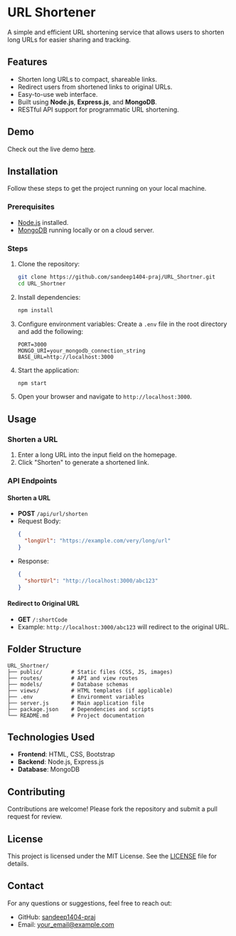 
# URL Shortener

A simple and efficient URL shortening service that allows users to shorten long URLs for easier sharing and tracking.

## Features

- Shorten long URLs to compact, shareable links.
- Redirect users from shortened links to original URLs.
- Easy-to-use web interface.
- Built using **Node.js**, **Express.js**, and **MongoDB**.
- RESTful API support for programmatic URL shortening.

## Demo

Check out the live demo [here](#).

## Installation

Follow these steps to get the project running on your local machine.

### Prerequisites

- [Node.js](https://nodejs.org/) installed.
- [MongoDB](https://www.mongodb.com/) running locally or on a cloud server.

### Steps

1. Clone the repository:
   ```bash
   git clone https://github.com/sandeep1404-praj/URL_Shortner.git
   cd URL_Shortner
   ```

2. Install dependencies:
   ```bash
   npm install
   ```

3. Configure environment variables:
   Create a `.env` file in the root directory and add the following:
   ```env
   PORT=3000
   MONGO_URI=your_mongodb_connection_string
   BASE_URL=http://localhost:3000
   ```

4. Start the application:
   ```bash
   npm start
   ```

5. Open your browser and navigate to `http://localhost:3000`.

## Usage

### Shorten a URL
1. Enter a long URL into the input field on the homepage.
2. Click "Shorten" to generate a shortened link.

### API Endpoints
#### Shorten a URL
- **POST** `/api/url/shorten`
- Request Body:
  ```json
  {
    "longUrl": "https://example.com/very/long/url"
  }
  ```
- Response:
  ```json
  {
    "shortUrl": "http://localhost:3000/abc123"
  }
  ```

#### Redirect to Original URL
- **GET** `/:shortCode`
- Example: `http://localhost:3000/abc123` will redirect to the original URL.

## Folder Structure

```
URL_Shortner/
├── public/         # Static files (CSS, JS, images)
├── routes/         # API and view routes
├── models/         # Database schemas
├── views/          # HTML templates (if applicable)
├── .env            # Environment variables
├── server.js       # Main application file
├── package.json    # Dependencies and scripts
└── README.md       # Project documentation
```

## Technologies Used

- **Frontend**: HTML, CSS, Bootstrap
- **Backend**: Node.js, Express.js
- **Database**: MongoDB

## Contributing

Contributions are welcome! Please fork the repository and submit a pull request for review.

## License

This project is licensed under the MIT License. See the [LICENSE](LICENSE) file for details.

## Contact

For any questions or suggestions, feel free to reach out:

- GitHub: [sandeep1404-praj](https://github.com/sandeep1404-praj)
- Email: your_email@example.com
